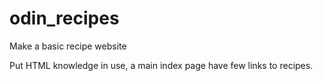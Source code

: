 # odin_recipes
Make a basic recipe website

Put HTML knowledge in use, a main index page have few links to recipes.
